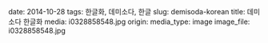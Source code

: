date: 2014-10-28
tags: 한글화, 데미소다, 한글
slug: demisoda-korean
title: 데미소다 한글화
media: i0328858548.jpg
origin: 
media_type: image
image_file: i0328858548.jpg